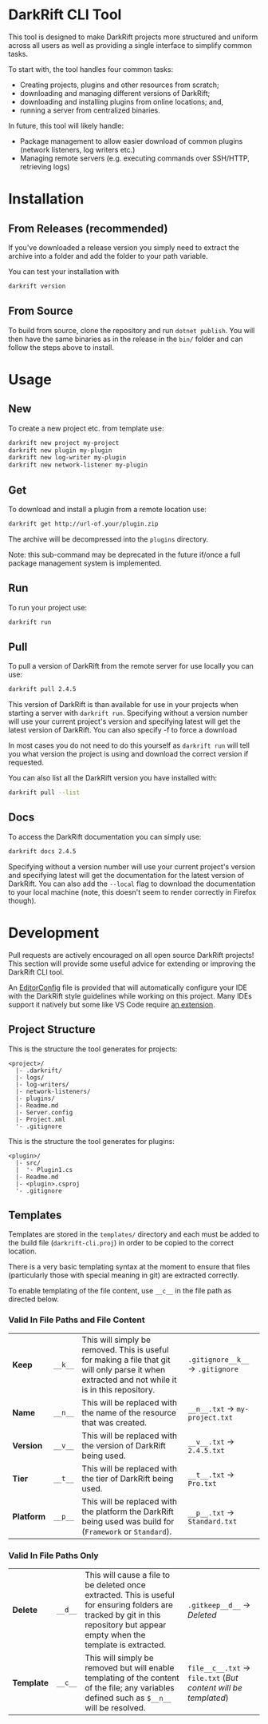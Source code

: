 # DarkRift CLI Tool
This tool is designed to make DarkRift projects more structured and uniform across all users as well as providing a single interface to simplify common tasks.

To start with, the tool handles four common tasks:
- Creating projects, plugins and other resources from scratch;
- downloading and managing different versions of DarkRift;
- downloading and installing plugins from online locations; and,
- running a server from centralized binaries.

In future, this tool will likely handle:
- Package management to allow easier download of common plugins (network listeners, log writers etc.)
- Managing remote servers (e.g. executing commands over SSH/HTTP, retrieving logs)

# Installation
## From Releases (recommended)
If you've downloaded a release version you simply need to extract the archive into a folder and add the folder to your path variable.

You can test your installation with
```bash
darkrift version
```

## From Source
To build from source, clone the repository and run `dotnet publish`. You will then have the same binaries as in the release in the `bin/` folder and can follow the steps above to install.

# Usage
## New
To create a new project etc. from template use:
```bash
darkrift new project my-project
darkrift new plugin my-plugin
darkrift new log-writer my-plugin
darkrift new network-listener my-plugin
```

## Get
To download and install a plugin from a remote location use:
```bash
darkrift get http://url-of.your/plugin.zip
```
The archive will be decompressed into the `plugins` directory.

Note: this sub-command may be deprecated in the future if/once a  full package management system is implemented.

## Run
To run your project use:
```bash
darkrift run
```

## Pull
To pull a version of DarkRift from the remote server for use locally you can use:
```bash
darkrift pull 2.4.5
```
This version of DarkRift is than available for use in your projects when starting a server with `darkrift run`. Specifying without a version number will use your current project's version and specifying latest will get the latest version of DarkRift. You can also specify -f to force a download

In most cases you do not need to do this yourself as `darkrift run` will tell you what version the project is using and download the correct version if requested.

You can also list all the DarkRift version you have installed with:
```bash
darkrift pull --list
```

## Docs
To access the DarkRift documentation you can simply use:
```bash
darkrift docs 2.4.5
```
Specifying without a version number will use your current project's version and specifying latest will get the documentation for the latest version of DarkRift. You can also add the `--local` flag to download the documentation to your local machine (note, this doesn't seem to render correctly in Firefox though).

# Development
Pull requests are actively encouraged on all open source DarkRift projects! This section will provide some useful advice for extending or improving the DarkRift CLI tool.

An [EditorConfig](https://editorconfig.org/) file is provided that will automatically configure your IDE with the DarkRift style guidelines while working on this project. Many IDEs support it natively but some like VS Code require [an extension](https://marketplace.visualstudio.com/items?itemName=EditorConfig.EditorConfig).

## Project Structure
This is the structure the tool generates for projects:
```
<project>/
  |- .darkrift/
  |- logs/
  |- log-writers/
  |- network-listeners/
  |- plugins/
  |- Readme.md
  |- Server.config
  |- Project.xml
  '- .gitignore
```

This is the structure the tool generates for plugins:
```
<plugin>/
  |- src/
  |  '- Plugin1.cs
  |- Readme.md
  |- <plugin>.csproj
  '- .gitignore
```

## Templates
Templates are stored in the `templates/` directory and each must be added to the build file (`darkrift-cli.proj`) in order to be copied to the correct location.

There is a very basic templating syntax at the moment to ensure that files (particularly those with special meaning in git) are extracted correctly.

To enable templating of the file content, use `__c__` in the file path as directed below.

### Valid In File Paths and File Content
| | | | |
|-|-|-|-|
| **Keep** | `__k__` | This will simply be removed. This is useful for making a file that git will only parse it when extracted and not while it is in this repository. | `.gitignore__k__` -> `.gitignore` |
| **Name** | `__n__` | This will be replaced with the name of the resource that was created. | `__n__.txt` -> `my-project.txt` |
| **Version** | `__v__` | This will be replaced with the version of DarkRift being used. | `__v__.txt` -> `2.4.5.txt` |
| **Tier** | `__t__` | This will be replaced with the tier of DarkRift being used. | `__t__.txt` -> `Pro.txt` |
| **Platform** | `__p__` | This will be replaced with the platform the DarkRift being used was build for (`Framework` or `Standard`). | `__p__.txt` -> `Standard.txt` |

### Valid In File Paths Only
| | | | |
|-|-|-|-|
| **Delete** | `__d__` | This will cause a file to be deleted once extracted. This is useful for ensuring folders are tracked by git in this repository but appear empty when the template is extracted. | `.gitkeep__d__` -> *Deleted* |
| **Template** | `__c__` | This will simply be removed but will enable templating of the content of the file; any variables defined such as `$__n__` will be resolved. | `file__c__.txt` -> `file.txt` (*But content will be templated*) |
